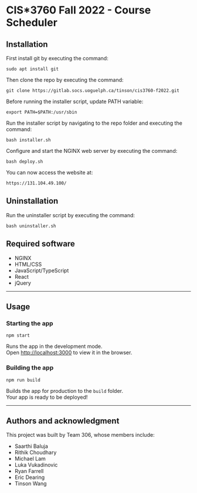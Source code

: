 # CIS*3760 Fall 2022 - Course Scheduler

## Installation

First install git by executing the command:

```
sudo apt install git
```

Then clone the repo by executing the command:
```
git clone https://gitlab.socs.uoguelph.ca/tinson/cis3760-f2022.git
```

Before running the installer script, update PATH variable:
```
export PATH=$PATH:/usr/sbin
```

Run the installer script by navigating to the repo folder and executing the command:
```
bash installer.sh
```

Configure and start the NGINX web server by executing the command:
```
bash deploy.sh
```

You can now access the website at:
```
https://131.104.49.100/
```

## Uninstallation
Run the uninstaller script by executing the command:
```
bash uninstaller.sh
```

## Required software
- NGINX
- HTML/CSS
- JavaScript/TypeScript
- React
- jQuery

***

## Usage

### Starting the app
```
npm start
```
Runs the app in the development mode.\
Open [http://localhost:3000](http://localhost:3000) to view it in the browser.

### Building the app
```
npm run build
```

Builds the app for production to the `build` folder.\
Your app is ready to be deployed!

***

## Authors and acknowledgment
This project was built by Team 306, whose members include:
- Saarthi Baluja
- Rithik Choudhary
- Michael Lam
- Luka Vukadinovic
- Ryan Farrell
- Eric Dearing
- Tinson Wang
